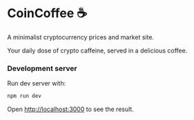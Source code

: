 # CoinCoffee ☕

A minimalist cryptocurrency prices and market site.

Your daily dose of crypto caffeine, served in a delicious coffee.

### Development server
Run dev server with:
```bash
npm run dev
```
Open [http://localhost:3000](http://localhost:3000) to see the result.
